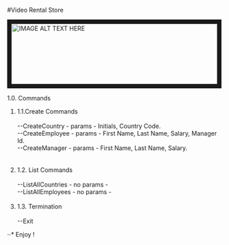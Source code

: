 #Video Rental Store

<img src="https://vignette2.wikia.nocookie.net/tinytower/images/b/bd/Video_Rental.png/revision/latest?cb=20130515011338" 
alt="IMAGE ALT TEXT HERE" width="480" height="140" border="10" /><br>

1.0. Commands <br>
<ol>
<li>1.1.Create Commands <br><br>
--CreateCountry - params - Initials, Country Code.<br>
--CreateEmployee - params - First Name, Last Name, Salary, Manager Id.<br>
--CreateManager - params - First Name, Last Name, Salary.<br><br>
<br>
</li>
<li>1.2. List Commands<br><br>
--ListAllCountries - no params -<br>
--ListAllEmployees - no params -<br><br>
</li>
<li>1.3. Termination<br><br>
--Exit<br></li>
</ol>
⋅⋅* Enjoy ! 

